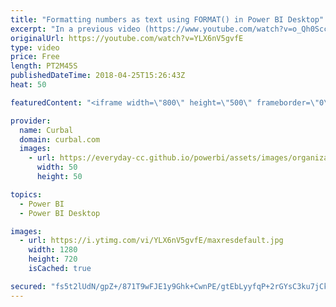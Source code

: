 ```yaml
---
title: "Formatting numbers as text using FORMAT() in Power BI Desktop"
excerpt: "In a previous video (https://www.youtube.com/watch?v=o_Qh0SccyAc) I showed you how to write natural language narratives in Power BI.  In this video I will show you how to format decimal numbers inside your natural language text.   Looking for a download file? Go to our Download Center: https://curbal.com/donwload-center"
originalUrl: https://youtube.com/watch?v=YLX6nV5gvfE
type: video
price: Free
length: PT2M45S
publishedDateTime: 2018-04-25T15:26:43Z
heat: 50

featuredContent: "<iframe width=\"800\" height=\"500\" frameborder=\"0\" src=\"https://www.youtube.com/embed/YLX6nV5gvfE\" allow=\"accelerometer; autoplay; encrypted-media; gyroscope; picture-in-picture\" allowfullscreen></iframe>"

provider:
  name: Curbal
  domain: curbal.com
  images:
    - url: https://everyday-cc.github.io/powerbi/assets/images/organizations/curbal.com-50x50.jpg
      width: 50
      height: 50

topics:
  - Power BI
  - Power BI Desktop

images:
  - url: https://i.ytimg.com/vi/YLX6nV5gvfE/maxresdefault.jpg
    width: 1280
    height: 720
    isCached: true

secured: "fs5t2lUdN/gpZ+/871T9wFJE1y9Ghk+CwnPE/gtEbLyyfqP+2rGYsC3ku7jCkCFLnrHzOC9R7uXSk5S5M6twNLoWOjWDsSAAShAaLxMHoEVcAQytBC3kD6ojh37bjzAshLGJN7F0qT2CyYKlMMWki0EENehgwTt/U/V3fIdbD9rX4/BU6uHAK1bCO2MVmQKPBg0KzFnwhr+eDKRSff5V/zG6nKQEoK7aZ7HzIDyl+fOSE+QEPQ4c59jAyzjtN1iYRmgvaUUsyfYj5W/Tj46cpsM97E8wogdnTNAeETBYNY+QqlR/9RrN72jJlSobI4zLpYQuYIs51I5D86DyJ9iSsXUq/ECG4LN5yTwHw1j/dCKYRm5pF4kpQ2OLxyGS8xWwRgtXSmDZo1Jhstkpa+VXhfBat58uZ7jKV5b3lZOj7Wk=;hKf3Gia2CU9c2XngyM1GsQ=="
---
```


